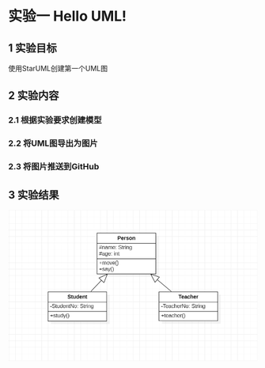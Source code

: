 # 实验一 Hello UML!
## 1 实验目标
 使用StarUML创建第一个UML图
## 2 实验内容
### 2.1 根据实验要求创建模型
### 2.2 将UML图导出为图片
### 2.3 将图片推送到GitHub
## 3 实验结果
![第一个UML图](./model.jpg)
